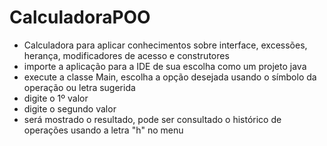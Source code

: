 # CalculadoraPOO
- Calculadora para aplicar conhecimentos sobre interface, excessões, herança, modificadores de acesso e construtores
- importe a aplicação para a IDE de sua escolha como um projeto java
- execute a classe Main, escolha a opção desejada usando o símbolo da operação ou letra sugerida
- digite o 1º valor
- digite o segundo valor
- será mostrado o resultado, pode ser consultado o histórico de operações usando a letra "h" no menu